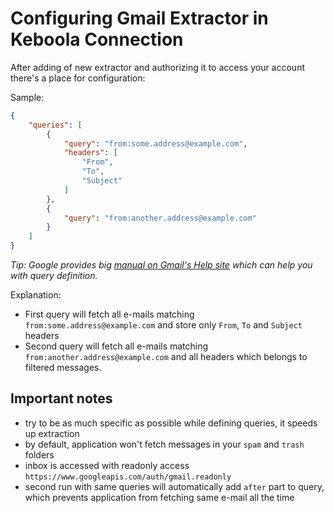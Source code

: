 # Configuring Gmail Extractor in Keboola Connection

After adding of new extractor and authorizing it to access your account there's a place for
configuration:

Sample:

```json
{
    "queries": [
        {
            "query": "from:some.address@example.com",
            "headers": [
                "From",
                "To",
                "Subject"
            ]
        },
        {
            "query": "from:another.address@example.com"
        }
    ]
}
```

*Tip: Google provides big [manual on Gmail's Help site](https://support.google.com/mail/answer/7190?hl=en) which can help you with query definition.*

Explanation:

- First query will fetch all e-mails matching `from:some.address@example.com` and store only `From`,
`To` and `Subject` headers
- Second query will fetch all e-mails matching `from:another.address@example.com` and all headers
which belongs to filtered messages.


## Important notes

- try to be as much specific as possible while defining queries, it speeds up extraction
- by default, application won't fetch messages in your `spam` and `trash` folders
- inbox is accessed with readonly access `https://www.googleapis.com/auth/gmail.readonly`
- second run with same queries will automatically add `after` part to query, which prevents
application from fetching same e-mail all the time
